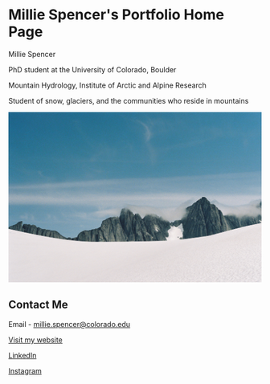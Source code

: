 # Millie Spencer's Portfolio Home Page

Millie Spencer 

PhD student at the University of Colorado, Boulder 

Mountain Hydrology, Institute of Arctic and Alpine Research 

Student of snow, glaciers, and the communities who reside in mountains

<img src="/img/spencer000023-R1-021-9.jpeg" alt="Fog rolling in over the Storm Range above the Vaughan Lewis Glacier in Juneau, Alaska">

## Contact Me

Email - millie.spencer@colorado.edu

<a href="https://milliecspencer.weebly.com/">Visit my website</a>

<a href="www.linkedin.com/in/millie-spencer-593822143/">LinkedIn</a>

<a href="https://www.instagram.com/millie.c.spencer/">Instagram</a>
